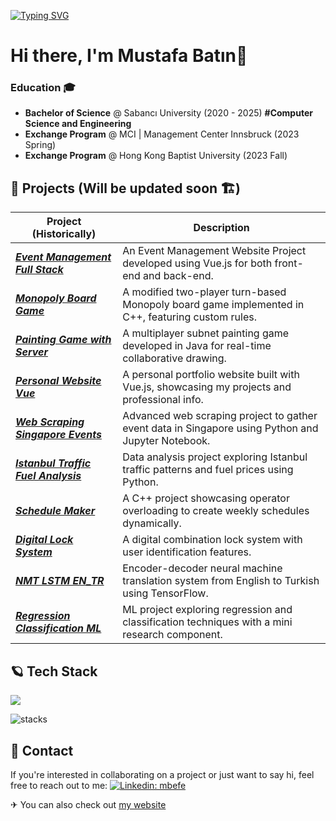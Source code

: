 <a href="https://git.io/typing-svg"><img src="https://readme-typing-svg.demolab.com?font=Fira+Code&pause=1000&width=435&lines=I+am+Mustafa+Bat%C4%B1n%2C+%3Cwelcome%3E" alt="Typing SVG" /></a>

# Hi there, I'm Mustafa Batın👋

### Education 🎓
- **Bachelor of Science**  @ Sabancı University (2020 - 2025) **#Computer Science and Engineering**
- **Exchange Program** @ MCI | Management Center Innsbruck (2023 Spring) 
- **Exchange Program** @ Hong Kong Baptist University (2023 Fall)

## 🚀 Projects (Will be updated soon 🏗)

| Project (Historically)                                                                      | Description                                                                                         |
|-----------------------------------------------------------------------------------------------|-----------------------------------------------------------------------------------------------------|
| _**[Event Management Full Stack](https://github.com/mbatinefe/event-management-full-stack)**_ | An Event Management Website Project developed using Vue.js for both front-end and back-end.        |
| _**[Monopoly Board Game](https://github.com/mbatinefe/monopoly-board-game)**_                 | A modified two-player turn-based Monopoly board game implemented in C++, featuring custom rules.   |
| _**[Painting Game with Server](https://github.com/mbatinefe/painting-game-with-server)**_     | A multiplayer subnet painting game developed in Java for real-time collaborative drawing.          |
| _**[Personal Website Vue](https://github.com/mbatinefe/personal-website-vue)**_               | A personal portfolio website built with Vue.js, showcasing my projects and professional info.      |
| _**[Web Scraping Singapore Events](https://github.com/mbatinefe/web-scraping-singapore-events)**_ | Advanced web scraping project to gather event data in Singapore using Python and Jupyter Notebook. |
| _**[Istanbul Traffic Fuel Analysis](https://github.com/mbatinefe/istanbul-traffic-fuel-analysis)**_ | Data analysis project exploring Istanbul traffic patterns and fuel prices using Python.            |
| _**[Schedule Maker](https://github.com/mbatinefe/schedule-maker)**_                           | A C++ project showcasing operator overloading to create weekly schedules dynamically.              |
| _**[Digital Lock System](https://github.com/mbatinefe/digital-lock-system)**_                 | A digital combination lock system with user identification features.                               |
| _**[NMT LSTM EN_TR](https://github.com/mbatinefe/NMT-LSTM-EN_TR)**_                           | Encoder-decoder neural machine translation system from English to Turkish using TensorFlow.        |
| _**[Regression Classification ML](https://github.com/mbatinefe/regression-classification-ML)**_ | ML project exploring regression and classification techniques with a mini research component.      |

## 🪐 Tech Stack
<p align="left">
  <img src="https://skillicons.dev/icons?i=cpp,c,python,java,tensorflow,linux,nginx,github,git,mysql,mongodb,docker&theme=light&perline=13" />
</p>

![stacks](https://github.com/user-attachments/assets/1e308eeb-731b-4363-9c52-952a867337dc)

## 📣 Contact
If you're interested in collaborating on a project or just want to say hi, feel free to reach out to me:
[![Linkedin: mbefe](https://img.shields.io/badge/LinkedIn-blue?style=flat&logo=linkedin&labelColor=blue&link=https://www.linkedin.com/in/mbefe/)](https://www.linkedin.com/in/mbefe/)

✈ You can also check out [my website](https://www.mbatinefe.github.io)
